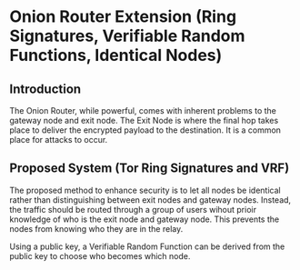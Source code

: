 # Onion Router Extension (Ring Signatures, Verifiable Random Functions, Identical Nodes)

## Introduction

The Onion Router, while powerful, comes with inherent problems to the gateway node and exit node. The Exit Node is where the final hop takes place to deliver the encrypted payload to the destination. It is a common place for attacks to occur.

## Proposed System (Tor Ring Signatures and VRF)

The proposed method to enhance security is to let all nodes be identical rather than distinguishing between exit nodes and gateway nodes. Instead, the traffic should be routed through a group of users wihout prioir knowledge of who is the exit node and gateway node. This prevents the nodes from knowing who they are in the relay.

Using a public key, a Verifiable Random Function can be derived from the public key to choose who becomes which node.

